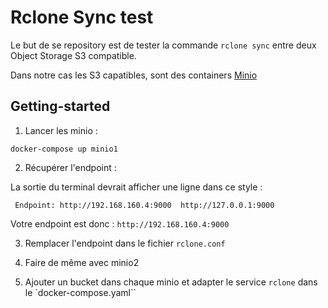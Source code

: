 # Rclone Sync test

Le but de se repository est de tester la commande `rclone sync` entre deux Object Storage S3 compatible.

Dans notre cas les S3 capatibles, sont des containers [Minio](https://min.io/)

## Getting-started

1. Lancer les minio : 
```shell
docker-compose up minio1
```

2. Récupérer l'endpoint : 

La sortie du terminal devrait afficher une ligne dans ce style :
```shell
 Endpoint: http://192.168.160.4:9000  http://127.0.0.1:9000 
```

Votre endpoint est donc : `http://192.168.160.4:9000`

3. Remplacer l'endpoint dans le fichier `rclone.conf`

4. Faire de même avec minio2 

5. Ajouter un bucket dans chaque minio et adapter le service `rclone` dans le `docker-compose.yaml``
